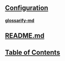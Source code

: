 ## [Configuration](#configuration)

<!--
uri: https://github.com/about-code/glossarify-md/blob/master/conf/README.md
aliases: config option, config options
-->

#### [glossarify-md](#glossarify-md)

<!-- uri: https://github.com/about-code/glossarify-md -->

## [README.md](#readmemd)

<!-- uri: https://github.com/about-code/glossarify-md/blob/master/README.md -->

## [Table of Contents](#table-of-contents)

<!-- uri: https://github.com/about-code/glossarify-md/blob/master/README.md -->
